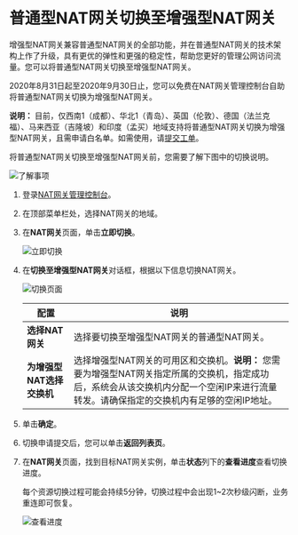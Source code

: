 # 普通型NAT网关切换至增强型NAT网关

增强型NAT网关兼容普通型NAT网关的全部功能，并在普通型NAT网关的技术架构上作了升级，具有更优的弹性和更强的稳定性，帮助您更好的管理公网访问流量。您可以将普通型NAT网关切换至增强型NAT网关。

2020年8月31日起至2020年9月30日止，您可以免费在NAT网关管理控制台自助将普通型NAT网关切换为增强型NAT网关。

**说明：** 目前，仅西南1（成都）、华北1（青岛）、英国（伦敦）、德国（法兰克福）、马来西亚（吉隆坡）和印度（孟买）地域支持将普通型NAT网关切换为增强型NAT网关，且需申请白名单。如需使用，请[提交工单](https://workorder-intl.console.aliyun.com/?spm=5176.11182172.nav-right.dticket.1e874882kUYyPy#/ticket/createIndex)。

将普通型NAT网关切换至增强型NAT网关前，您需要了解下图中的切换说明。

![了解事项](https://static-aliyun-doc.oss-cn-hangzhou.aliyuncs.com/assets/img/zh-CN/6333659951/p147943.png)

1.  登录[NAT网关管理控制台](https://vpc.console.aliyun.com/nat)。

2.  在顶部菜单栏处，选择NAT网关的地域。

3.  在**NAT网关**页面，单击**立即切换**。

    ![立即切换](https://static-aliyun-doc.oss-cn-hangzhou.aliyuncs.com/assets/img/zh-CN/6333659951/p146934.png)

4.  在**切换至增强型NAT网关**对话框，根据以下信息切换NAT网关。

    ![切换页面](https://static-aliyun-doc.oss-cn-hangzhou.aliyuncs.com/assets/img/zh-CN/6333659951/p148992.png)

    |配置|说明|
    |--|--|
    |**选择NAT网关**|选择要切换至增强型NAT网关的普通型NAT网关。|
    |**为增强型NAT选择交换机**|选择增强型NAT网关的可用区和交换机。**说明：** 您需要为增强型NAT网关指定所属的交换机，指定成功后，系统会从该交换机内分配一个空闲IP来进行流量转发。请确保指定的交换机内有足够的空闲IP地址。 |

5.  单击**确定**。

6.  切换申请提交后，您可以单击**返回列表页**。

7.  在**NAT网关**页面，找到目标NAT网关实例，单击**状态**列下的**查看进度**查看切换进度。

    每个资源切换过程可能会持续5分钟，切换过程中会出现1~2次秒级闪断，业务重连即可恢复。

    ![查看进度](https://static-aliyun-doc.oss-cn-hangzhou.aliyuncs.com/assets/img/zh-CN/6333659951/p147358.png)


